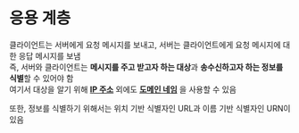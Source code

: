 # 응용 계층
클라이언트는 서버에게 요청 메시지를 보내고, 서버는 클라이언트에게 요청 메시지에 대한 응답 메시지를 보냄  
즉, 서버와 클라이언트는 **메시지를 주고 받고자 하는 대상**과 **송수신하고자 하는 정보를 식별**할 수 있어야 함  
여기서 대상을 알기 위해 **[IP 주소](IP%20주소.md)** 외에도 **[도메인 네임](도메인%20네임)** 을 사용할 수 있음  

또한, 정보를 식별하기 위해서는 위치 기반 식별자인 URL과 이름 기반 식별자인 URN이 있음  
